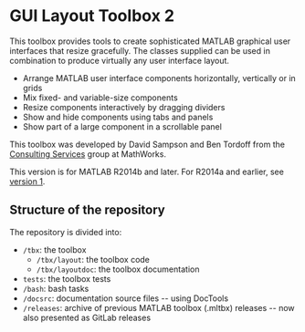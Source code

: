 # GUI Layout Toolbox 2
This toolbox provides tools to create sophisticated MATLAB graphical user interfaces that resize gracefully. The classes supplied can be used in combination to produce virtually any user interface layout.

* Arrange MATLAB user interface components horizontally, vertically or in grids
* Mix fixed- and variable-size components
* Resize components interactively by dragging dividers
* Show and hide components using tabs and panels
* Show part of a large component in a scrollable panel

This toolbox was developed by David Sampson and Ben Tordoff from the [Consulting Services](http://www.mathworks.com/services/consulting/) group at MathWorks.

This version is for MATLAB R2014b and later. For R2014a and earlier, see [version 1](http://www.mathworks.com/matlabcentral/fileexchange/27758-gui-layout-toolbox).

## Structure of the repository
The repository is divided into:

- `/tbx`: the toolbox
  - `/tbx/layout`: the toolbox code
  - `/tbx/layoutdoc`: the toolbox documentation
- `tests`: the toolbox tests
- `/bash`: bash tasks
- `/docsrc`: documentation source files -- using DocTools
- `/releases`: archive of previous MATLAB toolbox (.mltbx) releases -- now also presented as GitLab releases